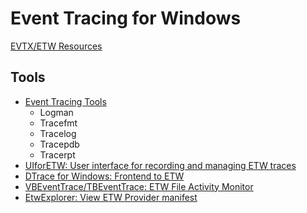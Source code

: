 # Event Tracing for Windows
[EVTX/ETW Resources](https://github.com/nasbench/EVTX-ETW-Resources)

## Tools
- [Event Tracing Tools](https://learn.microsoft.com/en-us/windows/win32/etw/event-tracing-tools)
  - Logman
  - Tracefmt
  - Tracelog
  - Tracepdb
  - Tracerpt
- [UIforETW: User interface for recording and managing ETW traces](https://github.com/google/UIforETW)
- [DTrace for Windows: Frontend to ETW](https://github.com/prash-wghats/Dtrace-ETW)
- [VBEventTrace/TBEventTrace: ETW File Activity Monitor](https://github.com/fafalone/EventTrace)
- [EtwExplorer: View ETW Provider manifest](https://github.com/zodiacon/EtwExplorer)
